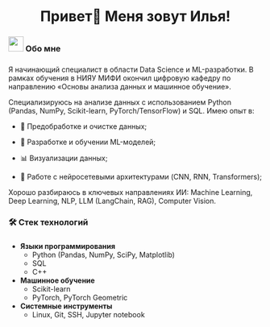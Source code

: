 ###

<h1 align="center">Привет👋 Меня зовут Илья!</h1>

###

###

<h3 align="left"><img src="https://emojis.slackmojis.com/emojis/images/1531849430/4246/blob-sunglasses.gif?1531849430" width="30"/> Обо мне</h3>

###

<p align="left">Я начинающий специалист в области Data Science и ML-разработки. В рамках обучения в НИЯУ МИФИ окончил цифровую кафедру по направлению «Основы анализа данных и машинное обучение».

Специализируюсь на анализе данных с использованием Python (Pandas, NumPy, Scikit-learn, PyTorch/TensorFlow) и SQL. Имею опыт в:

- 🧹 Предобработке и очистке данных;

- 🤖 Разработке и обучении ML-моделей;

- 📊 Визуализации данных;

- 🧠 Работе с нейросетевыми архитектурами (CNN, RNN, Transformers);

Хорошо разбираюсь в ключевых направлениях ИИ: Machine Learning, Deep Learning, NLP, LLM (LangChain, RAG), Computer Vision. </p>

###

<h3 align="left"> 🛠 Стек технологий</h3>

###

- **Языки программирования**  
  - Python (Pandas, NumPy, SciPy, Matplotlib)  
  - SQL  
  - C++  
- **Машинное обучение**  
  - Scikit-learn  
  - PyTorch, PyTorch Geometric
- **Системные инструменты**  
  - Linux, Git, SSH, Jupyter notebook

 
